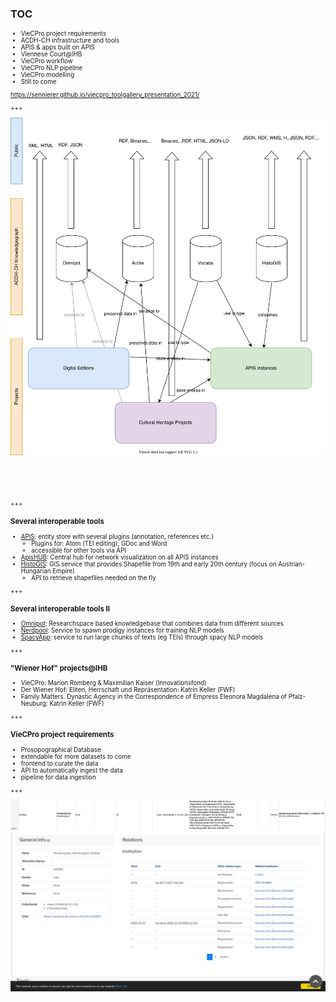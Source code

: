 ### TOC

<span style="font-size: 0.7em">

* VieCPro project requirements <!-- .element: class="fragment" -->
* ACDH-CH infrastructure and tools <!-- .element: class="fragment" -->
* APIS & apps built on APIS <!-- .element: class="fragment" -->
* Viennese Court@IHB <!-- .element: class="fragment" -->
* VieCPro workflow <!-- .element: class="fragment" -->
* VieCPro NLP pipeline <!-- .element: class="fragment" -->
* VieCPro modelling <!-- .element: class="fragment" -->
* Still to come <!-- .element: class="fragment" -->

    
https://sennierer.github.io/viecpro_toolgallery_presentation_2021/ <!-- .element: class="fragment" -->
</span>

+++

<img class="r-stretch" style="margin-bottom:60px" src="images/acdh_tools_prosopography.svg">

+++

### Several interoperable tools

* [APIS](https://apis.acdh.oeaw.ac.at): entity store with several plugins (annotation, references etc.)
	- Plugins for: Atom (TEI editing), GDoc and Word
	- accessible for other tools via API
* [ApisHUB](https://apis-hub.acdh-dev.oeaw.ac.at/): Central hub for network visualization on all APIS instances
* [HistoGIS](https://histogis.acdh.oeaw.ac.at/): GIS service that provides Shapefile from 19th and early 20th century (focus on Austrian-Hungarian Empire)
	- API to retrieve shapefiles needed on the fly

+++

### Several interoperable tools II

* [Omnipot](https://omnipot.acdh-dev.oeaw.ac.at/): Researchspace based knowledgebase that combines data from different sources
* [Nerdpool](https://nerdpool.acdh-dev.oeaw.ac.at/): Service to spawn prodigy instances for training NLP models
* [SpacyApp](https://spacyapp.acdh-dev.oeaw.ac.at/): service to run large chunks of texts (eg TEIs) through spacy NLP models

+++

### "Wiener Hof" projects@IHB

* VieCPro: Marion Romberg & Maximilian Kaiser (Innovationsfond)
* Der Wiener Hof: Eliten, Herrschaft und Repräsentation: Katrin Keller (FWF)
* Family Matters. Dynastic Agency in the Correspondence of Empress Eleonora
Magdalena of Pfalz-Neuburg: Katrin Keller (FWF)


+++

### VieCPro project requirements

* Prosopographical Database <!-- .element: class="fragment" -->
* extendable for more datasets to come <!-- .element: class="fragment" -->
* frontend to curate the data <!-- .element: class="fragment" -->
* API to automatically ingest the data <!-- .element: class="fragment" -->
* pipeline for data ingestion <!-- .element: class="fragment" style="font-size: 1.5em; color: #a1261d" -->

+++


<img class="r-stretch" src="images/hzab_xlsx_sc.png">
<img style="margin-bottom:60px" src="images/hzab_apis_sc.png">
